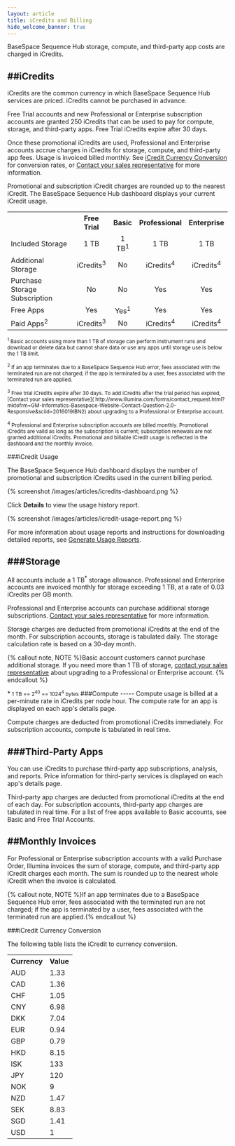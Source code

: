 ```yaml
---
layout: article
title: iCredits and Billing
hide_welcome_banner: true
---
```


BaseSpace Sequence Hub storage, compute, and third-party app costs are charged in iCredits. 

##iCredits
-----
iCredits are the common currency in which BaseSpace Sequence Hub services are priced. iCredits cannot be purchased in advance.

Free Trial accounts and new Professional or Enterprise subscription accounts are granted 250 iCredits that can be used to pay for compute, storage, and third-party apps. Free Trial iCredits expire after 30 days.

Once these promotional iCredits are used, Professional and Enterprise accounts accrue charges in iCredits for storage, compute, and third-party app fees. Usage is invoiced billed monthly. See [iCredit Currency Conversion](#icredit-conversion) for conversion rates, or [Contact your sales representative]( http://www.illumina.com/forms/contact_request.html?mktofrm=GM-Informatics-Basespace-Website-Contact-Question-2.0-Responsive&sciid=2016019IBN2) for more information. 

Promotional and subscription iCredit charges are rounded up to the nearest iCredit. The BaseSpace Sequence Hub dashboard displays your current iCredit usage.


 <table class="table table-bordered" width ="75%">
            <col />
            <col />
            <col />
            <col />
            <col />
            <tr>
                <th>&#160;</th>
                <th style="text-align: center;">Free Trial</th>
                <th style="text-align: center;">Basic</th>
                <th style="text-align: center;">Professional</th>
                <th style="text-align: center;">Enterprise</th>
            </tr>
            <tr>
                <td>Included Storage</td>
                <td style="text-align: center;">1 TB</td>
                <td style="text-align: center;">1 TB<sup>1</sup></td>
                <td style="text-align: center;">1 TB</td>
                <td style="text-align: center;">1 TB</td>
            </tr>
            <tr>
                <td>Additional Storage</td>
                <td style="text-align: center;">iCredits<sup>3</sup></td>
                <td style="text-align: center;">No</td>
                <td style="text-align: center;">iCredits<sup>4</sup></td>
                <td style="text-align: center;">iCredits<sup>4</sup></td>
            </tr>
            <tr>
                <td>Purchase Storage Subscription</td>
                <td style="text-align: center;">No</td>
                <td style="text-align: center;">No</td>
                <td style="text-align: center;">Yes</td>
                <td style="text-align: center;">Yes</td>
            </tr>
            <tr>
                <td>Free Apps</td>
                <td style="text-align: center;">Yes</td>
                <td style="text-align: center;">Yes<sup>1</sup></td>
                <td style="text-align: center;">Yes</td>
                <td style="text-align: center;">Yes</td>
            </tr>
            <tr>
                <td>Paid Apps<sup>2</sup></td>
                <td style="text-align: center;">iCredits<sup>3</sup></td>
                <td style="text-align: center;">No</td>
                <td style="text-align: center;">iCredits<sup>4</sup></td>
                <td style="text-align: center;">iCredits<sup>4</sup></td>
            </tr>
        </table>

<p><small><sup>1</sup> Basic accounts using more than 1 TB of storage can perform instrument runs and download or delete data but cannot share data or use any apps until storage use is below the 1 TB limit. </small></p>


<p><small><sup>2</sup> If an app terminates due to a BaseSpace Sequence Hub error, fees associated with the terminated run are not charged; if the app is terminated by a user, fees associated with the terminated run are applied.</small><p>


<p><small><sup>3</sup> Free trial iCredits expire after 30 days. To add iCredits after the trial period has expired, [Contact your sales representative]( http://www.illumina.com/forms/contact_request.html?mktofrm=GM-Informatics-Basespace-Website-Contact-Question-2.0-Responsive&sciid=2016019IBN2) about upgrading to a Professional or Enterprise account.  </small><p>

<p><small><sup>4</sup> Professional and Enterprise subscription accounts are billed monthly. Promotional iCredits are valid as long as the subscription is current; subscription renewals are not granted additional iCredits. Promotional and billable iCredit usage is reflected in the dashboard and the monthly invoice.</small><p>

###iCredit Usage


The BaseSpace Sequence Hub dashboard displays the number of promotional and subscription iCredits used in the current billing period. 

{% screenshot /images/articles/icredits-dashboard.png %}

Click **Details** to view the usage history report.

{% screenshot /images/articles/icredit-usage-report.png %}

For more information about usage reports and instructions for downloading detailed reports, see [Generate Usage Reports](/articles/tutorials/generate-usage-reports).

###Storage
-----
All accounts include a 1 TB<sup>*</sup> storage allowance. Professional and Enterprise accounts are invoiced monthly for storage exceeding 1 TB, at a rate of 0.03 iCredits per GB month. 

Professional and Enterprise accounts can purchase additional storage subscriptions. [Contact your sales representative]( http://www.illumina.com/forms/contact_request.html?mktofrm=GM-Informatics-Basespace-Website-Contact-Question-2.0-Responsive&sciid=2016019IBN2) for more information.

Storage charges are deducted from promotional iCredits at the end of the month. For subscription accounts, storage is tabulated daily. The storage calculation rate is based on a 30-day month.

{% callout note, NOTE %}Basic account customers cannot purchase additional storage. If you need more than 1 TB of storage, [contact your sales representative]( http://www.illumina.com/forms/contact_request.html?mktofrm=GM-Informatics-Basespace-Website-Contact-Question-2.0-Responsive&sciid=2016019IBN2) about upgrading to a Professional or Enterprise account. {% endcallout %}

<p>*<small> 1 TB == 2<sup>40</sup> == 1024<sup>4</sup> bytes</small>
###Compute
-----
Compute usage is billed at a per-minute rate in iCredits per node hour. The compute rate for an app is displayed on each app's details page.

Compute charges are deducted from promotional iCredits immediately. For subscription accounts, compute is tabulated in real time. 

###Third-Party Apps
-----
You can use iCredits to purchase third-party app subscriptions, analysis, and reports. Price information for third-party services is displayed on each app's details page. 

Third-party app charges are deducted from promotional iCredits at the end of each day. For subscription accounts, third-party app charges are tabulated in real time. For a list of free apps available to Basic accounts, see Basic and Free Trial Accounts.

##Monthly Invoices
-----
For Professional or Enterprise subscription accounts with a valid Purchase Order, Illumina invoices the sum of storage, compute, and third-party app iCredit charges each month. The sum is rounded up to the nearest whole iCredit when the invoice is calculated.

{% callout note, NOTE %}If an app terminates due to a BaseSpace Sequence Hub error, fees associated with the terminated run are not charged; if the app is terminated by a user, fees associated with the terminated run are applied.{% endcallout %}


###iCredit Currency Conversion<a name="icredit-conversion"></a>

The following table lists the iCredit to currency conversion.

 <table class="table table-bordered"  width="25%">
            <col />
            <col />
            <tbody>
                <tr>
                    <th style="text-align: left;">Currency</th>
                    <th style="text-align: left;">Value</th>
                </tr>
                <tr>
                    <td>AUD</td>
                    <td>1.33</td>
                </tr>
                <tr>
                    <td>CAD</td>
                    <td>1.36</td>
                </tr>
                <tr>
                    <td>CHF</td>
                    <td>1.05</td>
                </tr>
                <tr>
                    <td>CNY</td>
                    <td>6.98</td>
                </tr>
                <tr>
                    <td>DKK</td>
                    <td>7.04</td>
                </tr>
                <tr>
                    <td>EUR</td>
                    <td>0.94</td>
                </tr>
                <tr>
                    <td>GBP</td>
                    <td>0.79</td>
                </tr>
                <tr>
                    <td>HKD</td>
                    <td>8.15</td>
                </tr>
                <tr>
                    <td>ISK</td>
                    <td>133</td>
                </tr>
                <tr>
                    <td>JPY</td>
                    <td>120</td>
                </tr>
                <tr>
                    <td>NOK</td>
                    <td>9</td>
                </tr>
                <tr>
                    <td>NZD</td>
                    <td>1.47</td>
                </tr>
                <tr>
                    <td>SEK</td>
                    <td>8.83</td>
                </tr>
                <tr>
                    <td>SGD</td>
                    <td>1.41</td>
                </tr>
                <tr>
                    <td>USD</td>
                    <td>1</td>
                </tr>
            </tbody>
        </table>
